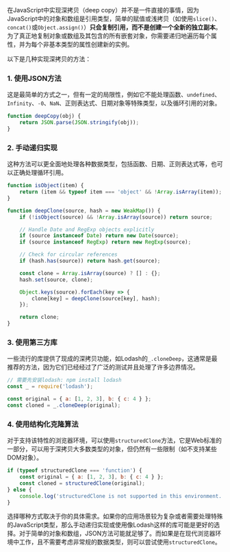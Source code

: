 
在JavaScript中实现深拷贝（deep copy）并不是一件直接的事情，因为JavaScript中的对象和数组是引用类型，简单的赋值或浅拷贝（如使用`slice()`、`concat()`或`Object.assign()`）**只会复制引用，而不是创建一个全新的独立副本**。为了真正地复制对象或数组及其包含的所有嵌套对象，你需要递归地遍历每个属性，并为每个非基本类型的属性创建新的实例。

以下是几种实现深拷贝的方法：

### 1. 使用JSON方法
这是最简单的方式之一，但有一定的局限性，例如它不能处理函数、`undefined`、`Infinity`、`-0`、`NaN`、正则表达式、日期对象等特殊类型，以及循环引用的对象。

```javascript
function deepCopy(obj) {
    return JSON.parse(JSON.stringify(obj));
}
```

### 2. 手动递归实现
这种方法可以更全面地处理各种数据类型，包括函数、日期、正则表达式等，也可以正确处理循环引用。

```javascript
function isObject(item) {
    return (item && typeof item === 'object' && !Array.isArray(item));
}

function deepClone(source, hash = new WeakMap()) {
    if (!isObject(source) && !Array.isArray(source)) return source;

    // Handle Date and RegExp objects explicitly
    if (source instanceof Date) return new Date(source);
    if (source instanceof RegExp) return new RegExp(source);

    // Check for circular references
    if (hash.has(source)) return hash.get(source);

    const clone = Array.isArray(source) ? [] : {};
    hash.set(source, clone);

    Object.keys(source).forEach(key => {
        clone[key] = deepClone(source[key], hash);
    });

    return clone;
}
```

### 3. 使用第三方库
一些流行的库提供了现成的深拷贝功能，如Lodash的`_.cloneDeep`，这通常是最推荐的方法，因为它们已经经过了广泛的测试并且处理了许多边界情况。

```javascript
// 需要先安装lodash: npm install lodash
const _ = require('lodash');

const original = { a: [1, 2, 3], b: { c: 4 } };
const cloned = _.cloneDeep(original);
```

### 4. 使用结构化克隆算法
对于支持该特性的浏览器环境，可以使用`structuredClone`方法，它是Web标准的一部分，可以用于深拷贝大多数类型的对象，但仍然有一些限制（如不支持某些DOM对象）。

```javascript
if (typeof structuredClone === 'function') {
    const original = { a: [1, 2, 3], b: { c: 4 } };
    const cloned = structuredClone(original);
} else {
    console.log('structuredClone is not supported in this environment.');
}
```

选择哪种方式取决于你的具体需求。如果你的应用场景较为复杂或者需要处理特殊的JavaScript类型，那么手动递归实现或使用像Lodash这样的库可能是更好的选择。对于简单的对象和数组，JSON方法可能就足够了。而如果是在现代浏览器环境中工作，且不需要考虑非常规的数据类型，则可以尝试使用`structuredClone`。